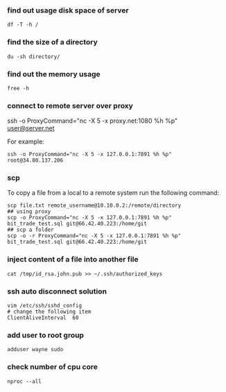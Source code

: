 ### find out usage disk space of server  
```shell script
df -T -h /
```

### find the size of a directory
```shell script
du -sh directory/
``` 


### find out the memory usage
```shell script
free -h
```

### connect to remote server over proxy
ssh -o ProxyCommand="nc -X 5 -x proxy.net:1080 %h %p" user@server.net

For example:
```shell script
ssh -o ProxyCommand="nc -X 5 -x 127.0.0.1:7891 %h %p" root@34.80.137.206
```

### scp
To copy a file from a local to a remote system run the following command:
```shell script
scp file.txt remote_username@10.10.0.2:/remote/directory
## using proxy
scp -o ProxyCommand="nc -X 5 -x 127.0.0.1:7891 %h %p" bit_trade_test.sql git@66.42.40.223:/home/git
## scp a folder 
scp -o -r ProxyCommand="nc -X 5 -x 127.0.0.1:7891 %h %p" bit_trade_test.sql git@66.42.40.223:/home/git
```

### inject content of a file into another file
```shell script
cat /tmp/id_rsa.john.pub >> ~/.ssh/authorized_keys
``` 

### ssh auto disconnect solution
```shell script
vim /etc/ssh/sshd_config
# change the following item 
ClientAliveInterval  60
```

### add user to root group
```shell script
adduser wayne sudo
```

### check number of cpu core
```shell script
nproc --all
```